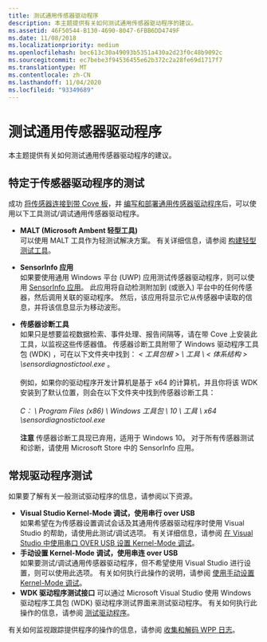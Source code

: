 ```yaml
---
title: 测试通用传感器驱动程序
description: 本主题提供有关如何测试通用传感器驱动程序的建议。
ms.assetid: 46F50544-B130-4690-8047-6FBB6DD4749F
ms.date: 11/08/2018
ms.localizationpriority: medium
ms.openlocfilehash: bec613c30a49093b5351a430a2d23f0c48b9092c
ms.sourcegitcommit: ec7bebe3f94536455e62b372c2a28fe69d1717f7
ms.translationtype: MT
ms.contentlocale: zh-CN
ms.lasthandoff: 11/04/2020
ms.locfileid: "93349689"
---
```

# <a name="test-your-universal-sensor-driver"></a>测试通用传感器驱动程序

本主题提供有关如何测试通用传感器驱动程序的建议。

## <a name="sensor-driver-specific-testing"></a>特定于传感器驱动程序的测试

成功 [将传感器连接到带 Cove 板](connect-your-sensor-to-the-sharks-cove-board.md)，并 [编写和部署通用传感器驱动程序](write-and-deploy-your-universal-sensor-driver.md)后，可以使用以下工具测试/调试通用传感器驱动程序。

-   **MALT (Microsoft Ambent 轻型工具)** <br/>可以使用 MALT 工具作为轻测试解决方案。 有关详细信息，请参阅 [构建轻型测试工具](testing-MALT-building-a-light-testing-tool.md)。

-   **SensorInfo 应用** <br/>如果要使用通用 Windows 平台 (UWP) 应用测试传感器驱动程序，则可以使用 [SensorInfo 应用](https://www.microsoft.com/store/appid/95015d9e-2116-44b8-9d3c-15c7b8753086)。 此应用将自动检测附加到 (或嵌入) 平台中的任何传感器，然后调用关联的驱动程序。 然后，该应用将显示它从传感器中读取的信息，并将该信息显示为移动波形。

-   **传感器诊断工具** <br/>如果只是想要监视数据检索、事件处理、报告间隔等，请在带 Cove 上安装此工具，以监视这些传感器值。 传感器诊断工具附带了 Windows 驱动程序工具包 (WDK) ，可在以下文件夹中找到： *&lt; 工具包根 &gt; \\ 工具 \\ &lt; 体系结构 &gt; \\sensordiagnostictool.exe* 。 <br/><br/>例如，如果你的驱动程序开发计算机是基于 x64 的计算机，并且你将该 WDK 安装到了默认位置，则会在以下文件夹中找到传感器诊断工具：<br/><br/>*C： \\ Program Files (x86) \\ Windows 工具包 \\ 10 \\ 工具 \\ x64 \\sensordiagnostictool.exe* <br/><br/>**注意**  传感器诊断工具现已弃用，适用于 Windows 10。 对于所有传感器测试和诊断，请使用 Microsoft Store 中的 SensorInfo 应用。

## <a name="general-driver-testing"></a>常规驱动程序测试

如果要了解有关一般测试驱动程序的信息，请参阅以下资源。

-   **Visual Studio Kernel-Mode 调试，使用串行 over USB**
    <br/>如果希望在为传感器设置调试会话及其通用传感器驱动程序时使用 Visual Studio 的帮助，请使用此测试/调试选项。 有关详细信息，请参阅 [在 Visual Studio 中使用串口 OVER USB 设置 Kernel-Mode 调试](../debugger/setting-up-kernel-mode-debugging-using-serial-over-usb-in-visual-studio.md)。
-   **手动设置 Kernel-Mode 调试，使用串连 over USB**
    <br/>如果要测试/调试通用传感器驱动程序，但不希望使用 Visual Studio 进行设置，则可以使用此选项。 有关如何执行此操作的说明，请参阅 [使用手动设置 Kernel-Mode 调试](../debugger/setting-up-a-usb-3-0-debug-cable-connection.md)。
-   **WDK 驱动程序测试接口** 可以通过 Microsoft Visual Studio 使用 Windows 驱动程序工具包 (WDK) 驱动程序测试界面来测试驱动程序。 有关如何执行此操作的信息，请参阅 [测试驱动程序](../develop/testing-a-driver.md)。

有关如何监视跟踪提供程序的操作的信息，请参阅 [收集和解码 WPP 日志](collecting-and-decoding-wpp-logs.md)。